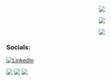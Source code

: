 <p align="center">
  <a href="https://github.com/BrianVianaC7">
    <img src="https://readme-typing-svg.demolab.com?font=Fira+Code&pause=1000&&center=true&&repeat=false&width=435&lines=Brian+Viana" /></a>
</p>
<p align="center">
  <a href="https://github.com/BrianVianaC7">
    <img src="https://readme-typing-svg.demolab.com?font=Fira+Code&pause=1000&&center=true&&width=720&lines=I'm+studying+Computer+systems+engineering;Always+learning+new+things" /></a>
</p>

<p align="center">
  <a href="https://github.com/BrianVianaC7">
    <img src="https://user-images.githubusercontent.com/89845641/218791674-c52db856-24d2-429f-8867-170c365730d1.svg" /></a>
</p>

### Socials:
[![LinkedIn](https://img.shields.io/badge/-LinkedIn-090909?style=for-the-badge&logo=linkedin&logoColor=007BB6)](https://www.linkedin.com/in/brian-viana7/)

![](https://github-profile-summary-cards.vercel.app/api/cards/stats?username=brianvianac7&theme=github_dark)
![](https://komarev.com/ghpvc/?username=BrianVianaC7&label=PROFILE+VIEWS)
![](https://komarev.com/ghpvc/?username=BrianVianaC7) 







